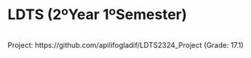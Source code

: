 # LDTS (2ºYear 1ºSemester)

<br>
Project: https://github.com/apilifogladif/LDTS2324_Project (Grade: 17.1)
